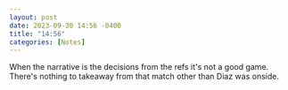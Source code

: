```yaml
---
layout: post
date: 2023-09-30 14:56 -0400
title: "14:56"
categories: [Notes]
---
```


When the narrative is the decisions from the refs it's not a good game. There's nothing to takeaway from that match other than Diaz was onside.
